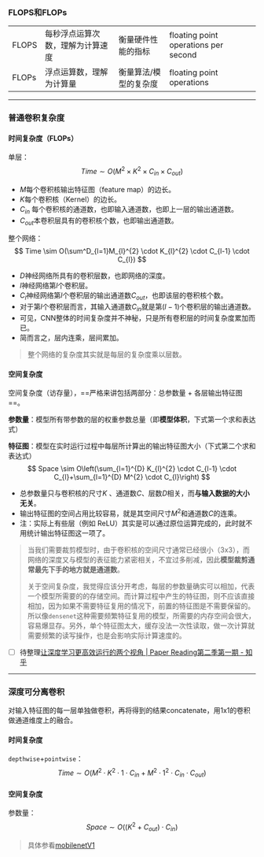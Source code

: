 ### FLOPS和FLOPs

|       |                                  |                       |                                      |
| ----- | -------------------------------- | --------------------- | ------------------------------------ |
| FLOPS | 每秒浮点运算次数，理解为计算速度 | 衡量硬件性能的指标    | floating point operations per second |
| FLOPs | 浮点运算数，理解为计算量         | 衡量算法/模型的复杂度 | floating point operations            |

----



### 普通卷积复杂度
#### 时间复杂度（FLOPs）



单层：
$$
Time \sim O(M^2\times K^2 \times C_{in}\times C_{out})
$$

- $M$每个卷积核输出特征图（feature map）的边长。
- $K$每个卷积核（Kernel）的边长。
- $C_{in}$ 每个卷积核的通道数，也即输入通道数，也即上一层的输出通道数。
- $C_{out}$本卷积层具有的卷积核个数，也即输出通道数。



整个网络：
$$
Time \sim O(\sum^D_{l=1}M_{l}^{2} \cdot K_{l}^{2} \cdot C_{l-1} \cdot C_{l})
$$


- $D$神经网络所具有的卷积层数，也即网络的深度。
- $l$神经网络第$l$个卷积层。
- $C_l$神经网络第$l$个卷积层的输出通道数$C_{out}$，也即该层的卷积核个数。
- 对于第$l$个卷积层而言，其输入通道数$C_{in}$就是第$(l-1)$个卷积层的输出通道数。
- 可见，CNN整体的时间复杂度并不神秘，只是所有卷积层的时间复杂度累加而已。
- 简而言之，层内连乘，层间累加。

> 整个网络的复杂度其实就是每层的复杂度乘以层数。



#### 空间复杂度
空间复杂度（访存量），==严格来讲包括两部分：总参数量 + 各层输出特征图==。

**参数量**：模型所有带参数的层的权重参数总量（即**模型体积**，下式第一个求和表达式）

**特征图**：模型在实时运行过程中每层所计算出的输出特征图大小（下式第二个求和表达式）
$$
Space  \sim O\left(\sum_{l=1}^{D} K_{l}^{2} \cdot C_{l-1} \cdot C_{l}+\sum_{l=1}^{D} M^{2} \cdot C_{l}\right)
$$

- 总参数量只与卷积核的尺寸$K$ 、通道数$C$、层数$D$相关，而**与输入数据的大小无关**。
- 输出特征图的空间占用比较容易，就是其空间尺寸$M^2$和通道数$C$的连乘。
- 注：实际上有些层（例如 ReLU）其实是可以通过原位运算完成的，此时就不用统计输出特征图这一项了。



> 当我们需要裁剪模型时，由于卷积核的空间尺寸通常已经很小（3x3），而网络的深度又与模型的表征能力紧密相关，不宜过多削减，因此**模型裁剪通常最先下手的地方就是通道数**。
>
> 关于空间复杂度，我觉得应该分开考虑，每层的参数量确实可以相加，代表一个模型所需要的的存储空间。而计算过程中产生的特征图，则不应该直接相加，因为如果不需要特征复用的情况下，前置的特征图是不需要保留的。所以像`densenet`这种需要频繁特征复用的模型，所需要的内存空间会很大，容易爆显存。另外，单个特征图太大，缓存没法一次性读取，做一次计算就需要频繁的读写操作，也是会影响实际计算速度的。


- [ ] 待整理[让深度学习更高效运行的两个视角 | Paper Reading第二季第一期 - 知乎](https://app.yinxiang.com/shard/s45/nl/27030704/a586a496-0dce-4b6e-931d-58f09334280f)

----



### 深度可分离卷积

对输入特征图的每一层单独做卷积，再将得到的结果concatenate，用1x1的卷积做通道维度上的融合。

#### 时间复杂度

`depthwise`+`pointwise`：
$$
Time \sim O(M^2 \cdot K^2\cdot1\cdot C_{in}+M^2\cdot 1^2\cdot C_{in}\cdot C_{out})
$$

#### 空间复杂度

参数量：
$$
Space \sim O((K^2+C_{out})\cdot C_{in})
$$




> 具体参看[mobilenetV1](../../轻量级网络/MobileNet_V1/MobileNet.md)

